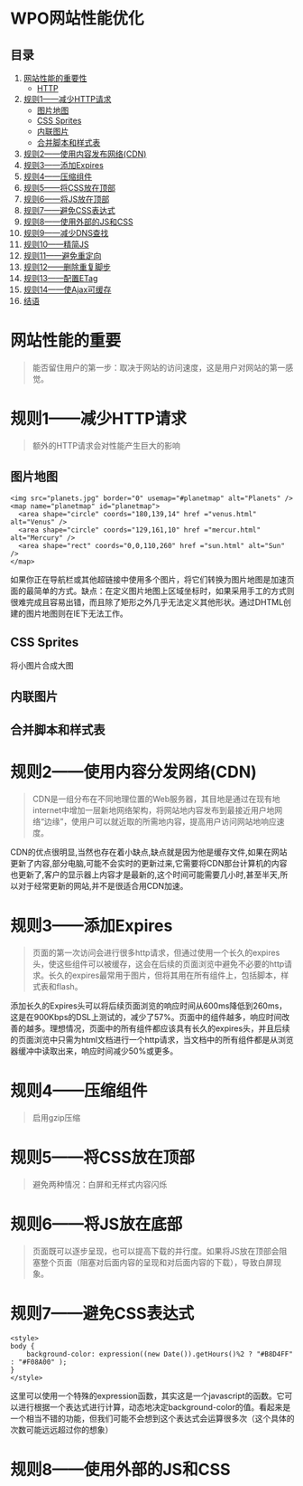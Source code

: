 # WPO网站性能优化

## 目录

1. [网站性能的重要性](#a)
	* [HTTP](#a1)
2. [规则1——减少HTTP请求](#b)
 	* [图片地图](#b1)
 	* [CSS Sprites](#b2)
 	* [内联图片](#b3)
 	* [合并脚本和样式表](#b4)
3. [规则2——使用内容发布网络(CDN) ](#c)
4. [规则3——添加Expires ](#d)
5. [规则4——压缩组件](#e)
6. [规则5——将CSS放在顶部](#f)
7. [规则6——将JS放在顶部](#g)
8. [规则7——避免CSS表达式](#h)
9. [规则8——使用外部的JS和CSS](#i)
10. [规则9——减少DNS查找](#j)
11. [规则10——精简JS](#k)
12. [规则11——避免重定向](#l)
13. [规则12——删除重复脚步](#m)
14. [规则13——配置ETag](#n)
15. [规则14——使Ajax可缓存](#o)
16. [结语](#end)

<a name="a"></a>
# 网站性能的重要
> 能否留住用户的第一步：取决于网站的访问速度，这是用户对网站的第一感觉。

<a name="b"></a>
# 规则1——减少HTTP请求
> 额外的HTTP请求会对性能产生巨大的影响
<a name="b1"></a>
## 图片地图

	<img src="planets.jpg" border="0" usemap="#planetmap" alt="Planets" />
	<map name="planetmap" id="planetmap">
	  <area shape="circle" coords="180,139,14" href ="venus.html" alt="Venus" />
	  <area shape="circle" coords="129,161,10" href ="mercur.html" alt="Mercury" />
	  <area shape="rect" coords="0,0,110,260" href ="sun.html" alt="Sun" />
	</map>

如果你正在导航栏或其他超链接中使用多个图片，将它们转换为图片地图是加速页面的最简单的方式。缺点：在定义图片地图上区域坐标时，如果采用手工的方式则很难完成且容易出错，而且除了矩形之外几乎无法定义其他形状。通过DHTML创建的图片地图则在IE下无法工作。

<a name="b2"></a>
## CSS Sprites
将小图片合成大图

<a name="b3"></a>
## 内联图片

<a name="b4"></a>
## 合并脚本和样式表

<a name="c"></a>
# 规则2——使用内容分发网络(CDN)
> CDN是一组分布在不同地理位置的Web服务器，其目地是通过在现有地internet中增加一层新地网络架构，将网站地内容发布到最接近用户地网络“边缘”，使用户可以就近取的所需地内容，提高用户访问网站地响应速度。

CDN的优点很明显,当然也存在着小缺点,缺点就是因为他是缓存文件,如果在网站更新了内容,部分电脑,可能不会实时的更新过来,它需要将CDN那台计算机的内容也更新了,客户的显示器上内容才是最新的,这个时间可能需要几小时,甚至半天,所以对于经常更新的网站,并不是很适合用CDN加速。

<a name="d"></a>
# 规则3——添加Expires
> 页面的第一次访问会进行很多http请求，但通过使用一个长久的expires头，使这些组件可以被缓存，这会在后续的页面浏览中避免不必要的http请求。长久的expires最常用于图片，但将其用在所有组件上，包括脚本，样式表和flash。

添加长久的Expires头可以将后续页面浏览的响应时间从600ms降低到260ms，这是在900Kbps的DSL上测试的，减少了57%。页面中的组件越多，响应时间改善的越多。理想情况，页面中的所有组件都应该具有长久的expires头，并且后续的页面浏览中只需为html文档进行一个http请求，当文档中的所有组件都是从浏览器缓冲中读取出来，响应时间减少50%或更多。

<a name="e"></a>
# 规则4——压缩组件
> 启用gzip压缩

<a name="f"></a>
# 规则5——将CSS放在顶部
> 避免两种情况：白屏和无样式内容闪烁

<a name="g"></a>
# 规则6——将JS放在底部
> 页面既可以逐步呈现，也可以提高下载的并行度。如果将JS放在顶部会阻塞整个页面（阻塞对后面内容的呈现和对后面内容的下载），导致白屏现象。

<a name="h"></a>
# 规则7——避免CSS表达式

	<style>
	body {
	    background-color: expression((new Date()).getHours()%2 ? "#B8D4FF" : "#F08A00" );
	}
	</style>

这里可以使用一个特殊的expression函数，其实这是一个javascript的函数。它可以进行根据一个表达式进行计算，动态地决定background-color的值。看起来是一个相当不错的功能，但我们可能不会想到这个表达式会运算很多次（这个具体的次数可能远远超过你的想象）

<a name="i"></a>
# 规则8——使用外部的JS和CSS

